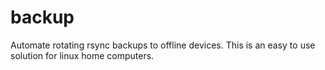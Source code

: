 # backup
Automate rotating rsync backups to offline devices.
This is an easy to use solution for linux home computers.
